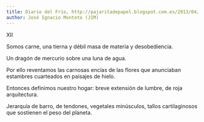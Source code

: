 ```yaml
---
title: Diario del Frío, http://pajaritadepapel.blogspot.com.es/2013/04/
author: José Ignacio Montoto (JIM)
---
```


XII

Somos carne, una tierna y débil masa 
de materia y desobediencia.

Un dragón de mercurio 
sobre una luna de agua.

Por ello reventamos
las carnosas encías de las flores
que anunciaban estambres cuarteados
en paisajes de hielo.

Entonces definimos nuestro hogar:
breve extensión de lumbre,
de roja arquitectura.

Jerarquía de barro, de tendones, 
vegetales minúsculos, 
tallos cartilaginosos 
que sostienen el peso del planeta.

